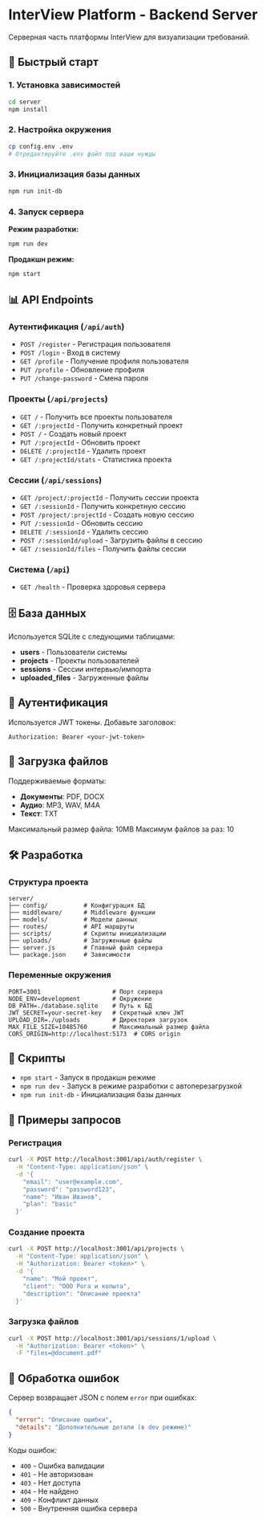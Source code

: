 # InterView Platform - Backend Server

Серверная часть платформы InterView для визуализации требований.

## 🚀 Быстрый старт

### 1. Установка зависимостей
```bash
cd server
npm install
```

### 2. Настройка окружения
```bash
cp config.env .env
# Отредактируйте .env файл под ваши нужды
```

### 3. Инициализация базы данных
```bash
npm run init-db
```

### 4. Запуск сервера

**Режим разработки:**
```bash
npm run dev
```

**Продакшн режим:**
```bash
npm start
```

## 📊 API Endpoints

### Аутентификация (`/api/auth`)

- `POST /register` - Регистрация пользователя
- `POST /login` - Вход в систему
- `GET /profile` - Получение профиля пользователя
- `PUT /profile` - Обновление профиля
- `PUT /change-password` - Смена пароля

### Проекты (`/api/projects`)

- `GET /` - Получить все проекты пользователя
- `GET /:projectId` - Получить конкретный проект
- `POST /` - Создать новый проект
- `PUT /:projectId` - Обновить проект
- `DELETE /:projectId` - Удалить проект
- `GET /:projectId/stats` - Статистика проекта

### Сессии (`/api/sessions`)

- `GET /project/:projectId` - Получить сессии проекта
- `GET /:sessionId` - Получить конкретную сессию
- `POST /project/:projectId` - Создать новую сессию
- `PUT /:sessionId` - Обновить сессию
- `DELETE /:sessionId` - Удалить сессию
- `POST /:sessionId/upload` - Загрузить файлы в сессию
- `GET /:sessionId/files` - Получить файлы сессии

### Система (`/api`)

- `GET /health` - Проверка здоровья сервера

## 🗄️ База данных

Используется SQLite с следующими таблицами:

- **users** - Пользователи системы
- **projects** - Проекты пользователей
- **sessions** - Сессии интервью/импорта
- **uploaded_files** - Загруженные файлы

## 🔐 Аутентификация

Используется JWT токены. Добавьте заголовок:
```
Authorization: Bearer <your-jwt-token>
```

## 📁 Загрузка файлов

Поддерживаемые форматы:
- **Документы**: PDF, DOCX
- **Аудио**: MP3, WAV, M4A
- **Текст**: TXT

Максимальный размер файла: 10MB
Максимум файлов за раз: 10

## 🛠️ Разработка

### Структура проекта
```
server/
├── config/          # Конфигурация БД
├── middleware/      # Middleware функции
├── models/          # Модели данных
├── routes/          # API маршруты
├── scripts/         # Скрипты инициализации
├── uploads/         # Загруженные файлы
├── server.js        # Главный файл сервера
└── package.json     # Зависимости
```

### Переменные окружения

```env
PORT=3001                    # Порт сервера
NODE_ENV=development         # Окружение
DB_PATH=./database.sqlite    # Путь к БД
JWT_SECRET=your-secret-key   # Секретный ключ JWT
UPLOAD_DIR=./uploads         # Директория загрузок
MAX_FILE_SIZE=10485760       # Максимальный размер файла
CORS_ORIGIN=http://localhost:5173  # CORS origin
```

## 🔧 Скрипты

- `npm start` - Запуск в продакшн режиме
- `npm run dev` - Запуск в режиме разработки с автоперезагрузкой
- `npm run init-db` - Инициализация базы данных

## 📝 Примеры запросов

### Регистрация
```bash
curl -X POST http://localhost:3001/api/auth/register \
  -H "Content-Type: application/json" \
  -d '{
    "email": "user@example.com",
    "password": "password123",
    "name": "Иван Иванов",
    "plan": "basic"
  }'
```

### Создание проекта
```bash
curl -X POST http://localhost:3001/api/projects \
  -H "Content-Type: application/json" \
  -H "Authorization: Bearer <token>" \
  -d '{
    "name": "Мой проект",
    "client": "ООО Рога и копыта",
    "description": "Описание проекта"
  }'
```

### Загрузка файлов
```bash
curl -X POST http://localhost:3001/api/sessions/1/upload \
  -H "Authorization: Bearer <token>" \
  -F "files=@document.pdf"
```

## 🚨 Обработка ошибок

Сервер возвращает JSON с полем `error` при ошибках:

```json
{
  "error": "Описание ошибки",
  "details": "Дополнительные детали (в dev режиме)"
}
```

Коды ошибок:
- `400` - Ошибка валидации
- `401` - Не авторизован
- `403` - Нет доступа
- `404` - Не найдено
- `409` - Конфликт данных
- `500` - Внутренняя ошибка сервера
